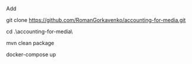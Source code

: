 Add

git clone https://github.com/RomanGorkavenko/accounting-for-media.git

cd .\accounting-for-media\

mvn clean package

docker-compose up
